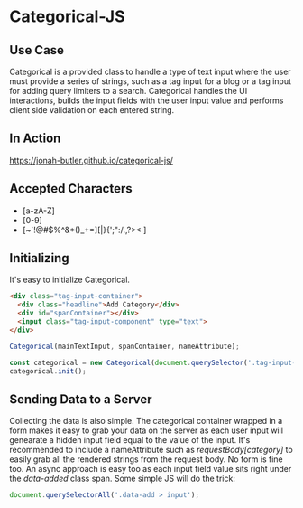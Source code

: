 # Categorical-JS

## Use Case
Categorical is a provided class to handle a type of text input where the user must provide a series of strings, such as a tag input for a blog or a tag input for adding query limiters to a search. Categorical handles the UI interactions, builds the input fields with the user input value and performs client side validation on each entered string. 

## In Action
https://jonah-butler.github.io/categorical-js/

## Accepted Characters
* [a-zA-Z]
* [0-9]
* [~`!@#$%^&*()_+=\][|}{';":/.,?>< ]

## Initializing
It's easy to initialize Categorical.

```html
<div class="tag-input-container">
  <div class="headline">Add Category</div>
  <div id="spanContainer"></div>
  <input class="tag-input-component" type="text">
</div>
```

```javascript
Categorical(mainTextInput, spanContainer, nameAttribute);
```

```javascript
const categorical = new Categorical(document.querySelector('.tag-input-component'), document.querySelector('#spanContainer'), inputName);
categorical.init();
```
## Sending Data to a Server
Collecting the data is also simple. The categorical container wrapped in a form makes it easy to grab your data on the server as each user input will genearate a hidden input field equal to the value of the input. It's recommended to include a nameAttribute such as *requestBody[category]* to easily grab all the rendered strings from the request body. No form is fine too. An async approach is easy too as each input field value sits right under the *data-added* class span. Some simple JS will do the trick:

```javascript
document.querySelectorAll('.data-add > input');
```

